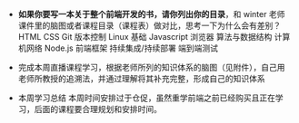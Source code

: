 - **如果你要写一本关于整个前端开发的书，请你列出你的目录**，和 winter 老师课件里的脑图或者课程目录（课程表）做对比，思考一下为什么会有差别？
    HTML
    CSS
    Git 版本控制
    Linux 基础
    Javascript
    浏览器
    算法与数据结构
    计算机网络
    Node.js
    前端框架
    持续集成/持续部署
    端到端测试

- 完成本周直播课程学习，根据老师所列的知识体系的脑图（见附件），自己用老师所教授的追溯法，并通过理解将其补充完整，形成自己的知识体系
- 本周学习总结
    本周时间安排过于仓促，虽然重学前端之前已经购买且正在学习，后面的课程要合理规划和安排时间。